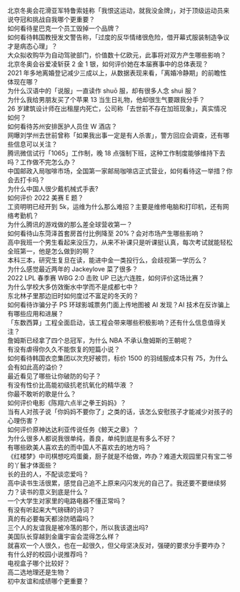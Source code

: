 北京冬奥会花滑亚军特鲁索娃称「我恨这运动，就我没金牌」，对于顶级运动员来说夺冠和挑战自我哪个更重要？  
如何看待星巴克一个员工毁掉一个品牌？  
如何看待韩国教授发文警告称，「过度的反华情绪很危险，借开幕式服装制造争议才是病态心理」？  
大众拟收购华为自动驾驶部门，价值数十亿欧元，此事将对双方产生哪些影响？  
北京冬奥会谷爱凌斩获 2 金 1 银，如何评价她在本届赛事中的总体表现？  
2021 年多地离婚登记减少三成以上，从数据表现来看，「离婚冷静期」的前瞻性体现在哪？  
为什么汉语中的「说服」一直读作 shuō 服，却有很多人念 shuì 服？  
为什么我给男朋友买了个苹果 13 当生日礼物，他却很生气要跟我分手？  
26 岁建筑设计师在出租屋内死亡，公司称「去世前不存在加班现象」，真实情况如何？  
如何看待苏州安排医护人员住 W 酒店？  
网曝刘学州去世前曾称「如果我出事一定是有人杀害」，警方回应会调查，还有哪些信息可以关注？  
腾讯微信试行「1065」工作制，晚 18 点强制下班，这种工作制度能够维持下去吗？工作做不完怎么办？  
中国邮政入局咖啡市场，全国第一家邮局咖啡店正式营业，如何看待这一举措？你会去打卡吗？  
为什么中国人很少戴机械式手表?  
如何评价 2022 美赛 E 题？  
工资明明已经开到 5k，运维为什么那么难招？主要是维修电脑和打印机，还有网络考勤机？  
为什么腾讯的游戏做的那么差全球营收第一？  
如何看待山东菏泽首套房首付比例降至 20%？会对市场产生哪些影响？  
高中我班一个男生看起来没压力，从来不补课只是听课挺认真，每次考试就能轻松全班第一，他是怎么做到的啊？  
本科三本，研究生复旦在读，能进中金一类投行么，会歧视第一学历么？  
为什么感觉最近两年的 Jackeylove 菜了很多？  
2022 LPL 春季赛 WBG 2:0 击败 UP 已达六连胜，如何评价这场比赛？  
为什么学校大多仿效衡水中学而不是成都七中？  
东北林子里那边旧时如何度过不富足的冬天的？  
如何看待诈骗分子 PS 环球影城票务门面上传地图被 AI 发现？AI 技术在反诈骗上有哪些应用和进展？  
「东数西算」工程全面启动，该工程会带来哪些积极影响？还有什么信息值得关注？  
詹姆斯已经拿了四个总冠军，为什么 NBA 不承认詹姆斯的王朝呢？  
有没有虐得你久久不能恢复的短篇小说？  
如何看待韩国衣恋集团以次充好被罚，标价 1500 的羽绒服成本只有 75，为什么会有如此高的溢价？  
最近看见了哪些让你破防的句子？  
有没有性价比高能初级抗老抗氧化的精华液 ？  
你最不敢听的歌是什么？  
如何评价电影《陈翔六点半之拳王妈妈》？  
当有人对孩子说「你妈妈不要你了」之类的话，该怎么安慰孩子才能减少对孩子的心理伤害？  
如何评价原神达达利亚传说任务《鲸天之章》？  
为什么很多人都说我很单纯，善良，单纯到底是有多么不好？  
有哪些欧美人喜欢去的而中国人不喜欢去的地方吗？  
《红楼梦》中司棋想吃鸡蛋羹，厨子就是不给做，咋办？难道大观园里只有宝二爷的丫鬟才体面些？  
长的丑的人，不配谈恋爱吗？  
高中读书生活很累，感觉自己追不上原来闪闪发光的自己了。我还要不要继续努力？读书的意义到底是什么？  
一个大学生对家里的电路电器不懂正常吗？  
有没有听起来大气磅礴的诗词？  
真的有必要每天都涂防晒霜吗？  
三个人的友谊我是被冷落的那个，所以我该退出吗?  
美国队长穿越到金庸宇宙会混得怎么样？  
就喜欢一个人很久，也在一起很久，但父母坚决反对，强硬的要求分手要咋办？  
有什么好的校园小说推荐吗？  
电视盒子哪个比较好？  
高二选地理还是生物？  
初中友谊和成绩哪个更重要？  
